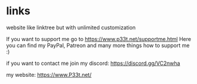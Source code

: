 # links
 website like linktree but with unlimited customization


If you want to support me go to https://www.p33t.net/supportme.html Here you can find my PayPal, Patreon and many more things how to support me :) 

if you want to contact me join my discord: https://discord.gg/VC2nwha

my website: https://www.P33t.net/
